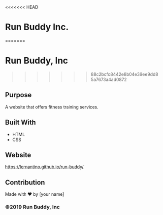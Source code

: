 <<<<<<< HEAD
# Run Buddy Inc.
=======
# Run Buddy, Inc
>>>>>>> 88c2bcfc8442e8b04e39ee9dd85a7673a4ad0872

## Purpose
A website that offers fitness training services. 

## Built With
* HTML
* CSS

## Website
https://lernantino.github.io/run-buddy/

## Contribution
Made with ❤️ by [your name]

### ©️2019 Run Buddy, Inc 
